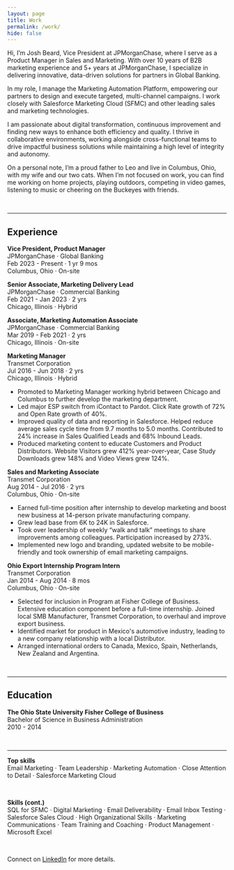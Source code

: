 ```yaml
---
layout: page
title: Work
permalink: /work/
hide: false
---
```


Hi, I’m Josh Beard, Vice President at JPMorganChase, where I serve as a Product Manager in Sales and Marketing. With over 10 years of B2B marketing experience and 5+ years at JPMorganChase, I specialize in delivering innovative, data-driven solutions for partners in Global&nbsp;Banking.  

In my role, I manage the Marketing Automation Platform, empowering our partners to design and execute targeted, multi-channel campaigns. I work closely with Salesforce Marketing Cloud (SFMC) and other leading sales and marketing&nbsp;technologies.  

I am passionate about digital transformation, continuous improvement and finding new ways to enhance both efficiency and quality. I thrive in collaborative environments, working alongside cross-functional teams to drive impactful business solutions while maintaining a high level of integrity and&nbsp;autonomy.  

On a personal note, I’m a proud father to Leo and live in Columbus, Ohio, with my wife and our two cats. When I’m not focused on work, you can find me working on home projects, playing outdoors, competing in video games, listening to music or cheering on the Buckeyes with&nbsp;friends.  

&nbsp;



---

## Experience  

**Vice President, Product Manager**  
JPMorganChase · Global Banking  
Feb 2023 - Present · 1 yr 9 mos  
Columbus, Ohio · On-site  

**Senior Associate, Marketing Delivery Lead**  
JPMorganChase · Commercial Banking  
Feb 2021 - Jan 2023 · 2 yrs  
Chicago, Illinois · Hybrid  

**Associate, Marketing Automation Associate**  
JPMorganChase · Commercial Banking  
Mar 2019 - Feb 2021 · 2 yrs  
Chicago, Illinois · On-site  

**Marketing Manager**  
Transmet Corporation  
Jul 2016 - Jun 2018 · 2 yrs  
Chicago, Illinois · Hybrid  
* Promoted to Marketing Manager working hybrid between Chicago and Columbus to further develop the marketing department. 
* Led major ESP switch from iContact to Pardot. Click Rate growth of 72% and Open Rate growth of 40%. 
* Improved quality of data and reporting in Salesforce. Helped reduce average sales cycle time from 9.7 months to 5.0 months. Contributed to 24% increase in Sales Qualified Leads and 68% Inbound Leads. 
* Produced marketing content to educate Customers and Product Distributors. Website Visitors grew 412% year-over-year, Case Study Downloads grew 148% and Video Views grew 124%. 

**Sales and Marketing Associate**  
Transmet Corporation  
Aug 2014 - Jul 2016 · 2 yrs  
Columbus, Ohio · On-site  
* Earned full-time position after internship to develop marketing and boost new business at 14-person private manufacturing company. 
* Grew lead base from 6K to 24K in Salesforce. 
* Took over leadership of weekly “walk and talk” meetings to share improvements among colleagues. Participation increased by 273%. 
* Implemented new logo and branding, updated website to be mobile-friendly and took ownership of email marketing campaigns. 

**Ohio Export Internship Program Intern**  
Transmet Corporation  
Jan 2014 - Aug 2014 · 8 mos  
Columbus, Ohio · On-site  
* Selected for inclusion in Program at Fisher College of Business. Extensive education component before a full-time internship. Joined local SMB Manufacturer, Transmet Corporation, to overhaul and improve export business. 
* Identified market for product in Mexico's automotive industry, leading to a new company relationship with a local Distributor. 
* Arranged international orders to Canada, Mexico, Spain, Netherlands, New Zealand and Argentina. 

&nbsp;



---

## Education  

**The Ohio State University Fisher College of Business**  
Bachelor of Science in Business Administration  
2010 - 2014  

&nbsp;



---

**Top skills**  
Email Marketing · Team Leadership · Marketing Automation · Close Attention to Detail · Salesforce Marketing Cloud 

&nbsp;


**Skills (cont.)**  
SQL for SFMC · Digital Marketing · Email Deliverability · Email Inbox Testing · Salesforce Sales Cloud · High Organizational Skills · Marketing Communications · Team Training and Coaching · Product Management · Microsoft Excel

&nbsp;



Connect on <a href="https://www.linkedin.com/in/joshbeardxyz/" title="Josh Beard on LinkedIn" target="_blank" rel="noopener noreferrer">LinkedIn</a> for more&nbsp;details.

&nbsp;
